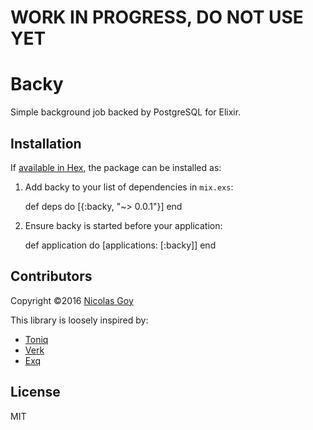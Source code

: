 # WORK IN PROGRESS, DO NOT USE YET

# Backy

Simple background job backed by PostgreSQL for Elixir.


## Installation

If [available in Hex](https://hex.pm/docs/publish), the package can be installed as:

  1. Add backy to your list of dependencies in `mix.exs`:

        def deps do
          [{:backy, "~> 0.0.1"}]
        end

  2. Ensure backy is started before your application:

        def application do
          [applications: [:backy]]
        end

## Contributors

Copyright ©2016 [Nicolas Goy](http://github.com/kuon)

This library is loosely inspired by:

- [Toniq](https://github.com/joakimk/toniq)
- [Verk](https://github.com/edgurgel/verk)
- [Exq](https://github.com/akira/exq)

## License

MIT
